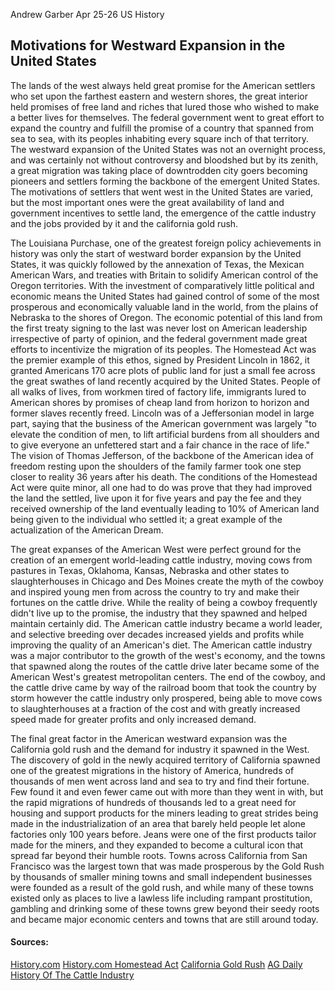 Andrew Garber
Apr 25-26
US History
## Motivations for Westward Expansion in the United States

The lands of the west always held great promise for the American settlers who set upon the farthest eastern and western shores, the great interior held promises of free land and riches that lured those who wished to make a better lives for themselves. The federal government went to great effort to expand the country and fulfill the promise of a country that spanned from sea to sea, with its peoples inhabiting every square inch of that territory. The westward expansion of the United States was not an overnight process, and was certainly not without controversy and bloodshed but by its zenith, a great migration was taking place of downtrodden city goers becoming pioneers and settlers forming the backbone of the emergent United States. The motivations of settlers that went west in the United States are varied, but the most important ones were the great availability of land and government incentives to settle land, the emergence of the cattle industry and the jobs provided by it and the california gold rush.

The Louisiana Purchase, one of the greatest foreign policy achievements in history was only the start of westward border expansion by the United States, it was quickly followed by the annexation of Texas, the Mexican American Wars, and treaties with Britain to solidify American control of the Oregon territories. With the investment of comparatively little political and economic means the United States had gained control of some of the most prosperous and economically valuable land in the world, from the plains of Nebraska to the shores of Oregon. The economic potential of this land from the first treaty signing to the last was never lost on American leadership irrespective of party of opinion, and the federal government made great efforts to incentivize the migration of its peoples. The Homestead Act was the premier example of this ethos, signed by President Lincoln in 1862, it granted Americans 170 acre plots of public land for just a small fee across the great swathes of land recently acquired by the United States. People of all walks of lives, from workmen tired of factory life, immigrants lured to American shores by promises of cheap land from horizon to horizon and former slaves recently freed. Lincoln was of a Jeffersonian model in large part, saying that the business of the American government was largely "to elevate the condition of men, to lift artificial burdens from all shoulders and to give everyone an unfettered start and a fair chance in the race of life." The vision of Thomas Jefferson, of the backbone of the American idea of freedom resting upon the shoulders of the family farmer took one step closer to reality 36 years after his death. The conditions of the Homestead Act were quite minor, all one had to do was prove that they had improved the land the settled, live upon it for five years and pay the fee and they received ownership of the land eventually leading to 10% of American land being given to the individual who settled it; a great example of the actualization of the American Dream.

The great expanses of the American West were perfect ground for the creation of an emergent world-leading cattle industry, moving cows from pastures in Texas, Oklahoma, Kansas, Nebraska and other states to slaughterhouses in Chicago and Des Moines create the myth of the cowboy and inspired young men from across the country to try and make their fortunes on the cattle drive. While the reality of being a cowboy frequently didn't live up to the promise, the industry that they spawned and helped maintain certainly did. The American cattle industry became a world leader, and selective breeding over decades increased yields and profits while improving the quality of an American's diet. The American cattle industry was a major contributor to the growth of the west's economy, and the towns that spawned along the routes of the cattle drive later became some of the American West's greatest metropolitan centers. The end of the cowboy, and the cattle drive came by way of the railroad boom that took the country by storm however the cattle industry only prospered, being able to move cows to slaughterhouses at a fraction of the cost and with greatly increased speed made for greater profits and only increased demand.

The final great factor in the American westward expansion was the California gold rush and the demand for industry it spawned in the West. The discovery of gold in the newly acquired territory of California spawned one of the greatest migrations in the history of America, hundreds of thousands of men went across land and sea to try and find their fortune. Few found it and even fewer came out with more than they went in with, but the rapid migrations of hundreds of thousands led to a great need for housing and support products for the miners leading to great strides being made in the industrialization of an area that barely held people let alone factories only 100 years before. Jeans were one of the first products tailor made for the miners, and they expanded to become a cultural icon that spread far beyond their humble roots. Towns across California from San Francisco was the largest town that was made prosperous by the Gold Rush by thousands of smaller mining towns and small independent businesses were founded as a result of the gold rush, and while many of these towns existed only as places to live a lawless life including rampant prostitution, gambling and drinking some of these towns grew beyond their seedy roots and became major economic centers and towns that are still around today.
#### Sources:


[History.com](https://www.history.com/topics/westward-expansion/westward-expansion)
[History.com Homestead Act](https://www.history.com/topics/american-civil-war/homestead-act)
[California Gold Rush](https://www.history.com/topics/westward-expansion/gold-rush-of-1849)
[AG Daily History Of The Cattle Industry](https://www.agdaily.com/livestock/u-s-beef-cattle-history-entrepreneurship-and-genetic-advancement/)
